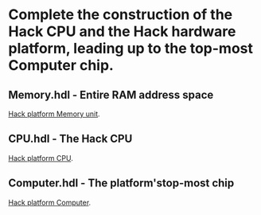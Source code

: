 # Complete the construction of the Hack CPU and the Hack hardware platform, leading up to the top-most Computer chip.

## Memory.hdl - Entire RAM address space
[Hack platform Memory unit](chips-diagrams/Memory.png "Hack platform Memory unit").

## CPU.hdl - The Hack CPU
[Hack platform CPU](chips-diagrams/CPU.png "Hack Platform CPU").

## Computer.hdl - The platform'stop-most chip
[Hack platform Computer](chips-diargrams/Computer.png "Hack Platform Computer").
